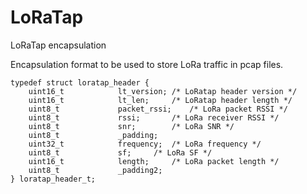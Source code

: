 # LoRaTap
LoRaTap encapsulation

Encapsulation format to be used to store LoRa traffic in pcap files.

```
typedef struct loratap_header {
	uint16_t			lt_version;	/* LoRatap header version */
	uint16_t			lt_len;		/* LoRatap header length */
	uint8_t				packet_rssi;	/* LoRa packet RSSI */
	uint8_t				rssi;		/* LoRa receiver RSSI */
	uint8_t				snr;		/* LoRa SNR */
	uint8_t				_padding;
	uint32_t			frequency;	/* LoRa frequency */
	uint8_t				sf;		/* LoRa SF */
	uint16_t			length;		/* LoRa packet length */
	uint8_t				_padding2;
} loratap_header_t;
```
